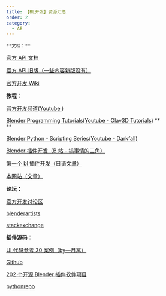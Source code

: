 ```yaml
---
title: 【BL开发】资源汇总
order: 2
category:
  - AE
---
```


    **文档：**

[官方 API 文档](https://docs.blender.org/api/current/)

[官方 API 旧版（一些内容新版没有）](https://docs.blender.org/api/2.79/)

[官方开发 Wiki](https://wiki.blender.org/wiki/Main_Page)

**教程：**

[官方开发频道(](https://www.youtube.com/channel/UCAsj9iReHzLEYv9QawGzIOg)[Youtube
](https://www.youtube.com/channel/UCAsj9iReHzLEYv9QawGzIOg))

[Blender Programming Tutorials(Youtube - Olav3D
Tutorials)](https://www.youtube.com/playlist?list=PLunr0YiKm4r4OqzEfMrGSPYS1WuvaSRu5)
\*\*  
\*\*

[Blender Python - Scripting Series(Youtube -
Darkfall)](https://www.youtube.com/watch?v=cyt0O7saU4Q&list=PLFtLHTf5bnym_wk4DcYIMq1DkjqB7kDb-&ab_channel=Darkfall)

[Blender 插件开发（B 站 -
搞事情的三角）](https://space.bilibili.com/27206875/search/video?keyword=blender%E6%8F%92%E4%BB%B6%E5%BC%80%E5%8F%91)

[第一个 bl 插件开发（日语文章）](https://colorful-pico.net/introduction-to-addon-development-in-blender/2.8/index.html)

[本网站（文章）](https://www.yuelili.com/category/blender/bl-development/)

**论坛：**

[官方开发讨论区](https://devtalk.blender.org/)

[blenderartists](https://blenderartists.org/c/coding/13)

[stackexchange](https://blender.stackexchange.com/?tags=scripting)

**插件源码：**

[UI 代码参考 30 案例（by—月离）](https://www.yuelili.com/?p=19619)

[Github](https://github.com/search?q=blender+addon)

[202 个开源 Blender 插件软件项目](https://opensourcelibs.com/libs/blender-addon)

[pythonrepo](https://pythonrepo.com/tag/blender-addon)
